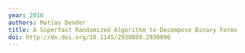 ```yaml
---
year: 2016
authors: Matias Bender
title: A Superfast Randomized Algorithm to Decompose Binary Forms
doi: http://dx.doi.org/10.1145/2930889.2930896
---
```

